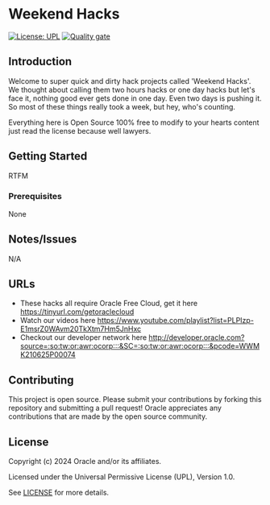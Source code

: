 # Weekend Hacks

[![License: UPL](https://img.shields.io/badge/license-UPL-green)](https://img.shields.io/badge/license-UPL-green) [![Quality gate](https://sonarcloud.io/api/project_badges/quality_gate?project=oracle-devrel_test)](https://sonarcloud.io/dashboard?id=oracle-devrel_test)


## Introduction
Welcome to super quick and dirty hack projects called 'Weekend Hacks'. We thought about calling them two hours hacks or one day hacks but let's face it, nothing good ever gets done in one day. Even two days is pushing it. So most of these things really took a week, but hey, who's counting.

Everything here is Open Source 100% free to modify to your hearts content just read the license because well lawyers.

## Getting Started
RTFM

### Prerequisites
None

## Notes/Issues
N/A

## URLs
* These hacks all require Oracle Free Cloud, get it here https://tinyurl.com/getoraclecloud
* Watch our videos here https://www.youtube.com/playlist?list=PLPIzp-E1msrZ0WAvm20TkXtm7Hm5JnHxc
* Checkout our developer network here http://developer.oracle.com?source=:so:tw:or:awr:ocorp:::&SC=:so:tw:or:awr:ocorp:::&pcode=WWMK210625P00074


## Contributing
This project is open source.  Please submit your contributions by forking this repository and submitting a pull request!  Oracle appreciates any contributions that are made by the open source community.

## License
Copyright (c) 2024 Oracle and/or its affiliates.

Licensed under the Universal Permissive License (UPL), Version 1.0.

See [LICENSE](LICENSE) for more details.

